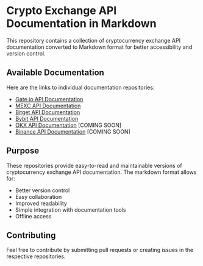 # Crypto Exchange API Documentation in Markdown

This repository contains a collection of cryptocurrency exchange API documentation converted to Markdown format for better accessibility and version control.

## Available Documentation

Here are the links to individual documentation repositories:

- [Gate.io API Documentation](https://github.com/suenot/gateio-docs-markdown)
- [MEXC API Documentation](https://github.com/suenot/mexc-docs-markdown)
- [Bitget API Documentation](https://github.com/suenot/bitget-docs-markdown)
- [Bybit API Documentation](https://github.com/suenot/bybit-docs-markdown)
- [OKX API Documentation](https://github.com/suenot/okx-docs-markdown) [COMING SOON]
- [Binance API Documentation](https://github.com/suenot/binance-docs-markdown) [COMING SOON]

## Purpose

These repositories provide easy-to-read and maintainable versions of cryptocurrency exchange API documentation. The markdown format allows for:

- Better version control
- Easy collaboration
- Improved readability
- Simple integration with documentation tools
- Offline access

## Contributing

Feel free to contribute by submitting pull requests or creating issues in the respective repositories.
